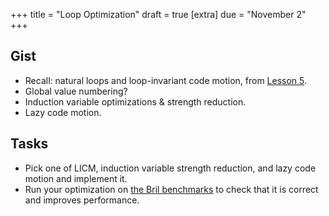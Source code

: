 +++
title = "Loop Optimization"
draft = true
[extra]
due = "November 2"
+++
## Gist

* Recall: natural loops and loop-invariant code motion, from [Lesson 5][l5].
* Global value numbering?
* Induction variable optimizations & strength reduction.
* Lazy code motion.

## Tasks

* Pick one of LICM, induction variable strength reduction, and lazy code motion and implement it.
* Run your optimization on [the Bril benchmarks][bench] to check that it is correct and improves performance.

[bench]: https://capra.cs.cornell.edu/bril/tools/bench.html
[l5]: @/lesson/5.md
